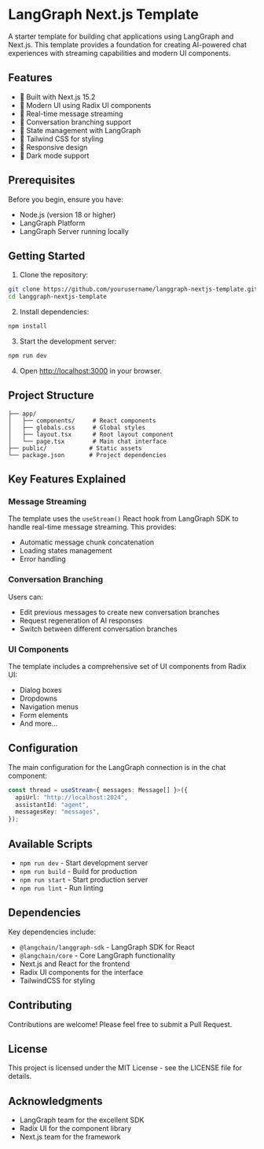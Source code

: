 # LangGraph Next.js Template

A starter template for building chat applications using LangGraph and Next.js. This template provides a foundation for creating AI-powered chat experiences with streaming capabilities and modern UI components.

## Features

- 🚀 Built with Next.js 15.2
- 🎨 Modern UI using Radix UI components
- 🔄 Real-time message streaming
- 🌳 Conversation branching support
- 🎯 State management with LangGraph
- 🎨 Tailwind CSS for styling
- 📱 Responsive design
- 🌙 Dark mode support

## Prerequisites

Before you begin, ensure you have:

- Node.js (version 18 or higher)
- LangGraph Platform
- LangGraph Server running locally

## Getting Started

1. Clone the repository:
```bash
git clone https://github.com/yourusername/langgraph-nextjs-template.git
cd langgraph-nextjs-template
```

2. Install dependencies:
```bash
npm install
```

3. Start the development server:
```bash
npm run dev
```

4. Open [http://localhost:3000](http://localhost:3000) in your browser.

## Project Structure

```
├── app/
│   ├── components/     # React components
│   ├── globals.css     # Global styles
│   ├── layout.tsx      # Root layout component
│   └── page.tsx        # Main chat interface
├── public/            # Static assets
└── package.json       # Project dependencies
```

## Key Features Explained

### Message Streaming
The template uses the `useStream()` React hook from LangGraph SDK to handle real-time message streaming. This provides:
- Automatic message chunk concatenation
- Loading states management
- Error handling

### Conversation Branching
Users can:
- Edit previous messages to create new conversation branches
- Request regeneration of AI responses
- Switch between different conversation branches

### UI Components
The template includes a comprehensive set of UI components from Radix UI:
- Dialog boxes
- Dropdowns
- Navigation menus
- Form elements
- And more...

## Configuration

The main configuration for the LangGraph connection is in the chat component:

```typescript
const thread = useStream<{ messages: Message[] }>({
  apiUrl: "http://localhost:2024",
  assistantId: "agent",
  messagesKey: "messages",
});
```

## Available Scripts

- `npm run dev` - Start development server
- `npm run build` - Build for production
- `npm run start` - Start production server
- `npm run lint` - Run linting

## Dependencies

Key dependencies include:
- `@langchain/langgraph-sdk` - LangGraph SDK for React
- `@langchain/core` - Core LangGraph functionality
- Next.js and React for the frontend
- Radix UI components for the interface
- TailwindCSS for styling

## Contributing

Contributions are welcome! Please feel free to submit a Pull Request.

## License

This project is licensed under the MIT License - see the LICENSE file for details.

## Acknowledgments

- LangGraph team for the excellent SDK
- Radix UI for the component library
- Next.js team for the framework
